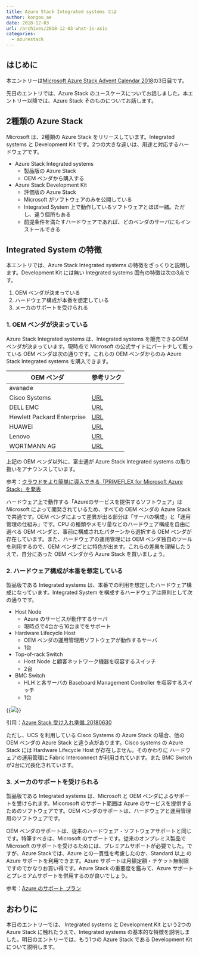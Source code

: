 ```yaml
---
title: Azure Stack Integrated systems とは
author: kongou_ae
date: 2018-12-03
url: /archives/2018-12-03-what-is-asis
categories:
  - azurestack
---
```


## はじめに

本エントリーは[Microsoft Azure Stack Advent Calendar 2018](https://qiita.com/advent-calendar/2018/azure-stack)の3日目です。

先日のエントリでは、Azure Stack のユースケースについてお話しました。本エントリー以降では、Azure Stack そのものについてお話します。

## 2種類の Azure Stack

Microsoft は、2種類の Azure Stack をリリースしています。Integrated systems と Development Kit です。2つの大きな違いは、用途と対応するハードウェアです。

- Azure Stack Integrated systems
  - 製品版の Azure Stack 
  - OEM ベンダから購入する
- Azure Stack Development Kit
  - 評価版の Azure Stack
  - Microsoft がソフトウェアのみを公開している
  - Integrated System 上で動作しているソフトウェアとほぼ一緒。ただし、違う個所もある
  - 前提条件を満たすハードウェアであれば、どのベンダのサーバにもインストールできる

## Integrated System の特徴

本エントリでは、Azure Stack Integrated systems の特徴をざっくりと説明します。Development Kit には無い Integrated systems 固有の特徴は次の3点です。

1. OEM ベンダが決まっている
1. ハードウェア構成が本番を想定している
1. メーカのサポートを受けられる

### 1. OEM ベンダが決まっている

Azure Stack Integrated systems は、Integrated systems を販売できるOEM ベンダが決まっています。現時点で Microsoft の公式サイトにパートナして載っている OEM ベンダは次の通りです。これらの OEM ベンダからのみ Azure Stack Integrated systems を購入できます。

| OEM ベンダ | 参考リンク |
|-----------------------|---------------------------|
| avanade               | |
| Cisco Systems | [URL](https://www.cisco.com/c/ja_jp/solutions/collateral/data-center/integrated-system-microsoft-azure-stack/datasheet-c78-739813.html) | 
| DELL EMC | [URL](https://japan.emc.com/collateral/solution-overview/h16047-dell-emc-cloud-for-microsoft-azure-stack-so.pdf) |
| Hewlett Packard Enterprise | [URL](https://psnow.ext.hpe.com/doc/PSN1009954522USEN.pdf)
| HUAWEI | [URL](https://e.huawei.com/en/material/onLineView?MaterialID=c99bc3101e5448339cca43690c5e3965)|
| Lenovo | [URL](https://lenovopress.com/datasheet/ja/ds0013-lenovo-thinkagile-sx-for-microsoft-azure-stack)|
| WORTMANN AG | [URL](https://azure.microsoft.com/mediahandler/files/resourcefiles/terra-for-microsoft-azure-factsheet/AzuerStack_06062018.pdf) |

上記の OEM ベンダ以外に、富士通が Azure Stack Integrated systems の取り扱いをアナウンスしています。

参考：[クラウドをより簡単に導入できる「PRIMEFLEX for Microsoft Azure Stack」を発表](http://pr.fujitsu.com/jp/news/2018/11/9.html)

ハードウェア上で動作する「Azureのサービスを提供するソフトウェア」は Microsoft によって開発されているため、すべての OEM ベンダの Azure Stack で共通です。OEM ベンダによって差異が出る部分は「サーバの構成」と「運用管理の仕組み」です。CPU の種類やメモリ量などのハードウェア構成を自由に選べる OEM ベンダと、事前に構成されたパターンから選択する OEM ベンダが存在しています。また、ハードウェアの運用管理には OEM ベンダ独自のツールを利用するので、OEM ベンダごとに特色が出ます。これらの差異を理解したうえで、自分にあった OEM ベンダから Azure Stack を買いましょう。

### 2. ハードウェア構成が本番を想定している

製品版である Integrated systems は、本番での利用を想定したハードウェア構成になっています。Integrated System を構成するハードウェアは原則として次の通りです。

- Host Node
  - Azure のサービスが動作するサーバ
  - 現時点で4台から16台までをサポート
- Hardware Lifecycle Host
  - OEM ベンダの運用管理用ソフトウェアが動作するサーバ
  - 1台
- Top-of-rack Switch
  - Host Node と顧客ネットワーク機器を収容するスイッチ
  - 2台
- BMC Switch
  - HLH と各サーバの Baseboard Management Controller を収容するスイッチ
  - 1台

{{<img src="./../../images/2018-12-03-001.png">}}

引用：[Azure Stack 受け入れ準備_20180630](https://www.slideshare.net/HiroshiMatsumoto1/azure-stack-20180630/21)

ただし、UCS を利用している Cisco Systems の Azure Stack の場合、他の OEM ベンダの Azure Stack と違う点があります。Cisco systems の Azure Stack には Hardware Lifecycle Host が存在しません。そのかわりに ハードウェアの運用管理に Fabric Interconnect が利用されています。また BMC Switch が2台に冗長化されています。

### 3. メーカのサポートを受けられる

製品版である Integrated systems は、Microsoft と OEM ベンダによるサポートを受けられます。Micorosoft のサポート範囲は Azure のサービスを提供するためのソフトウェアです。OEM ベンダのサポートは、ハードウェアと運用管理用のソフトウェアです。

OEM ベンダのサポートは、従来のハードウェア・ソフトウェアサポートと同じです。特筆すべきは、Microsoft のサポートです。従来のオンプレミス製品で Microsoft のサポートを受けるためには、プレミアムサポートが必要でした。ですが、Azure Stackでは、Azure との一貫性を考慮したのか、Standard 以上 の Azure サポートを利用できます。Azure サポートは月額定額・チケット無制限ですのでかなりお買い得です。Azure Stack の重要度を鑑みて、Azure サポートとプレミアムサポートを併用するのが良いでしょう。

参考：[Azure のサポート プラン](https://azure.microsoft.com/ja-jp/support/plans/)

## おわりに

本日のエントリーでは、 Integrated systems と Development Kit という2つの Azure Stack に触れたうえで、Integrated systems の基本的な特徴を説明しました。明日のエントリーでは、もう1つの Azure Stack である Development Kit について説明します。
